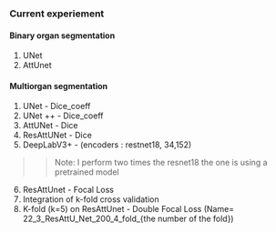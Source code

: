 ### Current experiement

#### Binary organ segmentation
1. UNet
2. AttUnet

#### Multiorgan segmentation
1. UNet - Dice_coeff
2. UNet ++ - Dice_coeff
3. AttUNet - Dice
4. ResAttUNet - Dice
5. DeepLabV3+ - (encoders : restnet18, 34,152)
>> Note: I perform two times the resnet18 the one is using a pretrained model
6. ResAttUnet - Focal Loss
7. Integration of k-fold cross validation
8. K-fold (k=5) on ResAttUnet - Double Focal Loss (Name= 22_3_ResAttU_Net_200_4_fold_{the number of the fold})

